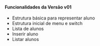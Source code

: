 #### Funcionalidades da Versão v01 ####

   * Estrutura básica para representar aluno
   * Estrutura inicial de menu e switch
   * Lista de alunos
   * Inserir aluno
   * Listar alunos